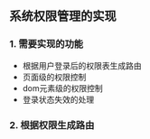 ## 系统权限管理的实现

### 1. 需要实现的功能

* 根据用户登录后的权限表生成路由
* 页面级的权限控制
* dom元素级的权限控制
* 登录状态失效的处理

### 2. 根据权限生成路由
```

```
